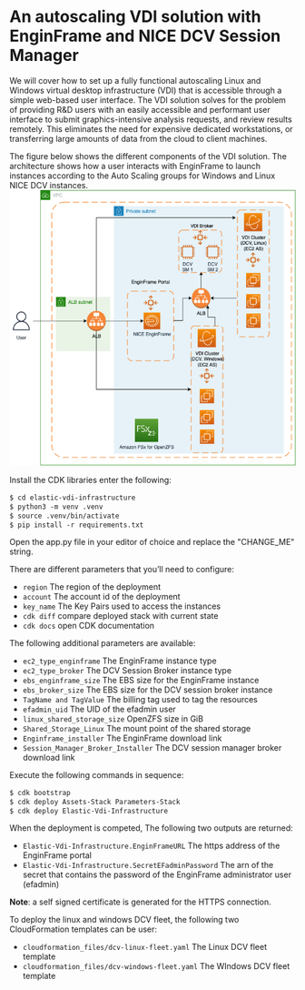 # An autoscaling VDI solution with EnginFrame and NICE DCV Session Manager

We will cover how to set up a fully functional autoscaling Linux and Windows virtual desktop infrastructure (VDI) 
that is accessible through a simple web-based user interface. The VDI solution solves for the problem of providing R&D users
with an easily accessible and performant user interface to submit graphics-intensive analysis requests, and review results remotely.
This eliminates the need for expensive dedicated workstations, or transferring large amounts of data from the cloud to client machines. 

The figure below shows the different components of the VDI solution. 
The architecture shows how a user interacts with EnginFrame to launch instances according to the Auto Scaling groups for Windows and Linux NICE DCV instances.
 ![Architecture diagram](diagram.png)


Install the CDK libraries enter the following:

```
$ cd elastic-vdi-infrastructure
$ python3 -m venv .venv
$ source .venv/bin/activate
$ pip install -r requirements.txt
```

Open the app.py file in your editor of choice and replace the "CHANGE_ME" string.

There are different parameters that you’ll need to configure:

 * `region`          The region of the deployment
 * `account`         The account id of the deployment
 * `key_name`        The Key Pairs used to access the instances
 * `cdk diff`        compare deployed stack with current state
 * `cdk docs`        open CDK documentation
 
The following additional parameters are available: 

 * `ec2_type_enginframe`               The EnginFrame instance type
 * `ec2_type_broker`                   The DCV Session Broker instance type
 * `ebs_enginframe_size`               The EBS size for the EnginFrame instance
 * `ebs_broker_size`                   The EBS size for the DCV session broker instance
 * `TagName and TagValue`              The billing tag used to tag the resources
 * `efadmin_uid`                       The UID of the efadmin user
 * `linux_shared_storage_size`         OpenZFS size in GiB
 * `Shared_Storage_Linux`              The mount point of the shared storage
 * `Enginframe_installer`              The EnginFrame download link
 * `Session_Manager_Broker_Installer`  The DCV session manager broker download link

Execute the following commands in sequence:

```
$ cdk bootstrap
$ cdk deploy Assets-Stack Parameters-Stack
$ cdk deploy Elastic-Vdi-Infrastructure
```

When the deployment is competed, The following two outputs are returned:

 * `Elastic-Vdi-Infrastructure.EnginFrameURL`                 The https address of the EnginFrame portal
 * `Elastic-Vdi-Infrastructure.SecretEFadminPassword`         The arn of the secret that contains the password of the EnginFrame administrator user (efadmin)

**Note**: a self signed certificate is generated for the HTTPS connection.


To deploy the linux and windows DCV fleet, the following two CloudFormation templates can be user:
  * `cloudformation_files/dcv-linux-fleet.yaml`          The Linux DCV fleet template
  * `cloudformation_files/dcv-windows-fleet.yaml`        The WIndows DCV fleet template
